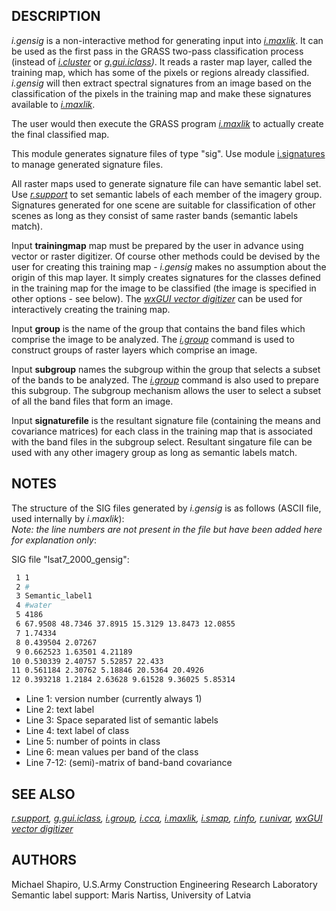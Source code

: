 ## DESCRIPTION

*i.gensig* is a non-interactive method for generating input into
*[i.maxlik](i.maxlik.md)*. It can be used as the first pass in the GRASS
two-pass classification process (instead of *[i.cluster](i.cluster.md)*
or *[g.gui.iclass](g.gui.iclass.md))*. It reads a raster map layer,
called the training map, which has some of the pixels or regions already
classified. *i.gensig* will then extract spectral signatures from an
image based on the classification of the pixels in the training map and
make these signatures available to *[i.maxlik](i.maxlik.md)*.

The user would then execute the GRASS program *[i.maxlik](i.maxlik.md)*
to actually create the final classified map.

This module generates signature files of type "sig". Use module
[i.signatures](i.signatures.md) to manage generated signature files.

All raster maps used to generate signature file can have semantic label
set. Use *[r.support](r.support.md)* to set semantic labels of each
member of the imagery group. Signatures generated for one scene are
suitable for classification of other scenes as long as they consist of
same raster bands (semantic labels match).

Input **trainingmap** map must be prepared by the user in advance
using vector or raster
digitizer. Of course other methods could be devised by the user for
creating this training map - *i.gensig* makes no assumption about the
origin of this map layer. It simply creates signatures for the classes
defined in the training map for the image to be classified (the image is
specified in other options - see below). The *[wxGUI vector
digitizer](wxGUI.vdigit.md)* can be used for interactively creating the
training map.

Input **group** is the name of the group that contains the band files which
comprise the image to be analyzed. The *[i.group](i.group.md)* command
is used to construct groups of raster layers which comprise an image.

Input **subgroup** names the subgroup within the group that selects a subset of the
bands to be analyzed. The *[i.group](i.group.md)* command is also used
to prepare this subgroup. The subgroup mechanism allows the user to
select a subset of all the band files that form an image.

Input **signaturefile** is the resultant signature file (containing the means and
covariance matrices) for each class in the training map that is
associated with the band files in the subgroup select.
Resultant singature file can be used with any other
imagery group as long as semantic labels match.

## NOTES

The structure of the SIG files generated by *i.gensig* is as follows
(ASCII file, used internally by *i.maxlik*):  
*Note: the line numbers are not present in the file but have been added
here for explanation only*:

SIG file "lsat7_2000_gensig":

```sh
 1 1
 2 #
 3 Semantic_label1
 4 #water
 5 4186
 6 67.9508 48.7346 37.8915 15.3129 13.8473 12.0855
 7 1.74334
 8 0.439504 2.07267
 9 0.662523 1.63501 4.21189
10 0.530339 2.40757 5.52857 22.433
11 0.561184 2.30762 5.18846 20.5364 20.4926
12 0.393218 1.2184 2.63628 9.61528 9.36025 5.85314
```

- Line 1: version number (currently always 1)
- Line 2: text label
- Line 3: Space separated list of semantic labels
- Line 4: text label of class
- Line 5: number of points in class
- Line 6: mean values per band of the class
- Line 7-12: (semi)-matrix of band-band covariance

## SEE ALSO

*[r.support](r.support.md), [g.gui.iclass](g.gui.iclass.md),
[i.group](i.group.md), [i.cca](i.cca.md), [i.maxlik](i.maxlik.md),
[i.smap](i.smap.md), [r.info](r.info.md), [r.univar](r.univar.md),
[wxGUI vector digitizer](wxGUI.vdigit.md)*

## AUTHORS

Michael Shapiro, U.S.Army Construction Engineering Research Laboratory  
Semantic label support: Maris Nartiss, University of Latvia
